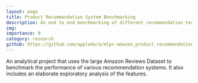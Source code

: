 ```yaml
---
layout: page
title: Product Recommendation System Benchmarking
description: An end to end benchmarking of different recommendation techniques
img:
importance: 9
category: research
github: https://github.com/appledora/mlpr-amazon_product_recommendation
---
```


An analytical project that uses the large Amazon Reviews Dataset to benchmark the performance of various recommendation systems. It also includes an elaborate exploratory analysis of the features.